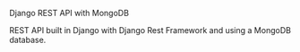 Django REST API with MongoDB

REST API built in Django with Django Rest Framework and using a MongoDB database.
